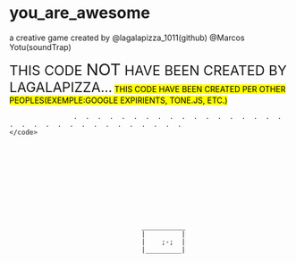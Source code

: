 # you_are_awesome
a creative game created by @lagalapizza_1011(github) @Marcos Yotu(soundTrap)

<big><big><big>THIS CODE <BIG>NOT</BIG> HAVE BEEN CREATED BY LAGALAPIZZA...</big></big></big>
              <mark>THIS CODE HAVE BEEN CREATED PER OTHER PEOPLES(EXEMPLE:GOOGLE EXPIRIENTS, TONE.JS, ETC.)</mark>
                    
                    
                    
                    
                    
                    
                    
                    .  .  .  .  .  .  .  .  .  .  .  .  .  .  .  .  .  .  .  .  .  .  .  .  .  .  .  .  .  .  .  .  .                             </code>
                           
                           
                           
                           
                           
                           
                           
                           
                           
                           
                           
                                     ___________
                                     |         |
                                     |    ;-;  |
                                     |_________|
